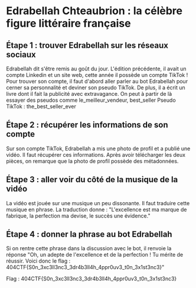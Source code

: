 # Edrabellah Chteaubrion : la célèbre figure littéraire française

## Étape 1 : trouver Edrabellah sur les réseaux sociaux

Edrabellah dit s'être remis au goût du jour. L'édition précédente, il avait un compte Linkedin et un site web, cette année il possède un compte TikTok ! Pour trouver son compte, il faut d'abord aller parler au bot Edrabellah pour cerner sa personnalité et deviner son pseudo TikTok. De plus, il a écrit un livre dont il fait la publicité avec extravagance. On peut à partir de là essayer des pseudos comme le_meilleur_vendeur, best_seller
Pseudo TikTok : the_best_seller_ever

## Étape 2 : récupérer les informations de son compte

Sur son compte TikTok, Edrabellah a mis une photo de profil et a publié une vidéo.
Il faut récupérer ces informations. Après avoir télécharger les deux pièces, on remarque que la photo de profil possède des métadonnées. 

## Étape 3 : aller voir du côté de la musique de la vidéo

La vidéo est jouée sur une musique un peu dissonante. Il faut traduire cette musique en phrase. La traduction donne : "L'excellence est ma marque de fabrique, la perfection ma devise, le succès une évidence."

## Étape 4 : donner la phrase au bot Edrabellah

Si on rentre cette phrase dans la discussion avec le bot, il renvoie la réponse "Oh, un adepte de l'excellence et de la perfection ! Tu mérite de réussir. Voici donc le flag : 404CTF{S0n_3xc3ll3nc3_3dr4b3ll4h_4ppr0uv3_t0n_3x1st3nc3}"

Flag : 404CTF{S0n_3xc3ll3nc3_3dr4b3ll4h_4ppr0uv3_t0n_3x1st3nc3}

